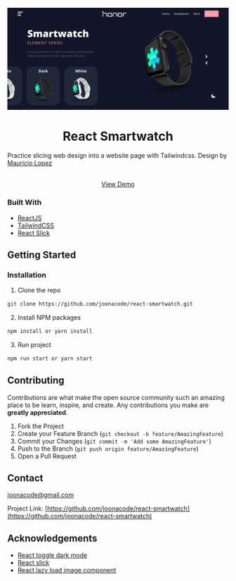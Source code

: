 <p align="center">
  <a href="https://github.com/joonacode/react-smartwatch/">
    <img src="screenshot.png" alt="screenshot">
  </a>

  <h1 align="center">React Smartwatch</h3>
Practice slicing web design into a website page with Tailwindcss. Design by <a href="https://dribbble.com/m4st3rmiau">Mauricio Lopez</a>
<br/ >
  <p align="center">
    <br />
    <a href="https://joonacode.github.io/react-smartwatch/">View Demo</a>
  </p>
</p>

### Built With

* [ReactJS](https://reactjs.org)
* [TailwindCSS](https://tailwindcss.com)
* [React Slick](https://react-slick.neostack.com)



<!-- GETTING STARTED -->
## Getting Started

### Installation

1. Clone the repo
```sh
git clone https://github.com/joonacode/react-smartwatch.git
```
2. Install NPM packages
```sh
npm install or yarn install
```
3. Run project
```sh
npm run start or yarn start
```

<!-- CONTRIBUTING -->
## Contributing

Contributions are what make the open source community such an amazing place to be learn, inspire, and create. Any contributions you make are **greatly appreciated**.

1. Fork the Project
2. Create your Feature Branch (`git checkout -b feature/AmazingFeature`)
3. Commit your Changes (`git commit -m 'Add some AmazingFeature'`)
4. Push to the Branch (`git push origin feature/AmazingFeature`)
5. Open a Pull Request


<!-- CONTACT -->
## Contact

joonacode@gmail.com

Project Link: [https://github.com/joonacode/react-smartwatch](https://github.com/joonacode/react-smartwatch)



<!-- ACKNOWLEDGEMENTS -->
## Acknowledgements
* [React toggle dark mode](https://www.npmjs.com/package/react-toggle-dark-mode)
* [React slick](https://react-slick.neostack.com)
* [React lazy load image component](https://www.npmjs.com/package/react-lazy-load-image-component)
